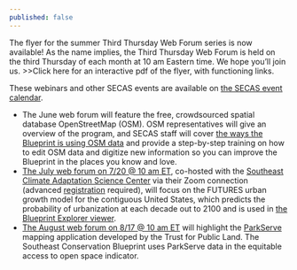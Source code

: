 ```yaml
---
published: false
---
```

The flyer for the summer Third Thursday Web Forum series is now available! As the name implies, the Third Thursday Web Forum is held on the third Thursday of each month at 10 am Eastern time. We hope you’ll join us. >>Click here for an interactive pdf of the flyer, with functioning links.

These webinars and other SECAS events are available on [the SECAS event calendar](https://secassoutheast.org/events).

- The June web forum will feature the free, crowdsourced spatial database OpenStreetMap (OSM). OSM representatives will give an overview of the program, and SECAS staff will cover [the ways the Blueprint is using OSM data](https://secassoutheast.org/2023/05/22/Improve-the-Blueprint-by-mapping-the-places-you-know-and-love-with-OpenStreetMap.html) and provide a step-by-step training on how to edit OSM data and digitize new information so you can improve the Blueprint in the places you know and love.
- [The July web forum on 7/20 @ 10 am ET](https://calendar.google.com/calendar/event?eid=MmVzdGFuNDJiZ2pxYTZ0bmJjMDB2bG1kYjEgc2VjYXNzb3V0aGVhc3RAbQ&ctz=America/New_York), co-hosted with the [Southeast Climate Adaptation Science Center](https://secasc.ncsu.edu/) via their Zoom connection (advanced [registration](https://ncsu.zoom.us/meeting/register/tJ0qcOCsqz0jHtzuXTirx6gzd6V5_ywE_1j6) required), will focus on the FUTURES urban growth model for the contiguous United States, which predicts the probability of urbanization at each decade out to 2100 and is used in [the Blueprint Explorer viewer](https://blueprint.geoplatform.gov/southeast/).
- [The August web forum on 8/17 @ 10 am ET](https://calendar.google.com/calendar/event?eid=MDBkZnE4a2Rra3RnOTRmbnRmZDVvZHJodDUgc2VjYXNzb3V0aGVhc3RAbQ&ctz=America/New_York) will highlight the [ParkServe](https://www.tpl.org/parkserve) mapping application developed by the Trust for Public Land. The Southeast Conservation Blueprint uses ParkServe data in the equitable access to open space indicator.
